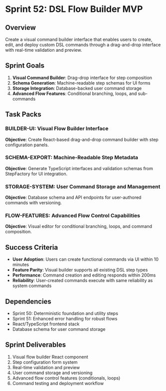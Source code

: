 # Sprint 52: DSL Flow Builder MVP

## Overview
Create a visual command builder interface that enables users to create, edit, and deploy custom DSL commands through a drag-and-drop interface with real-time validation and preview.

## Sprint Goals
1. **Visual Command Builder**: Drag-drop interface for step composition
2. **Schema Generation**: Machine-readable step schemas for UI forms
3. **Storage Integration**: Database-backed user command storage
4. **Advanced Flow Features**: Conditional branching, loops, and sub-commands

## Task Packs

### **BUILDER-UI**: Visual Flow Builder Interface
**Objective**: Create React-based drag-and-drop command builder with step configuration panels.

### **SCHEMA-EXPORT**: Machine-Readable Step Metadata
**Objective**: Generate TypeScript interfaces and validation schemas from StepFactory for UI integration.

### **STORAGE-SYSTEM**: User Command Storage and Management
**Objective**: Database schema and API endpoints for user-authored commands with versioning.

### **FLOW-FEATURES**: Advanced Flow Control Capabilities
**Objective**: Visual editor for conditional branching, loops, and command composition.

## Success Criteria
- **User Adoption**: Users can create functional commands via UI within 10 minutes
- **Feature Parity**: Visual builder supports all existing DSL step types
- **Performance**: Command creation and editing responds within 200ms
- **Reliability**: User-created commands execute with same reliability as system commands

## Dependencies
- Sprint 50: Deterministic foundation and utility steps
- Sprint 51: Enhanced error handling for robust flows
- React/TypeScript frontend stack
- Database schema for user command storage

## Sprint Deliverables
1. Visual flow builder React component
2. Step configuration form system
3. Real-time validation and preview
4. User command storage and versioning
5. Advanced flow control features (conditionals, loops)
6. Command testing and deployment workflow
